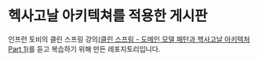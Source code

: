 # 헥사고날 아키텍쳐를 적용한 게시판

인프런 토비의 클린 스프링 강의[(클린 스프링 - 도메인 모델 패턴과 헥사고날 아키텍처 Part 1)](https://inf.run/A3ccA)를 듣고 복습하기 위해 만든 레포지토리입니다.

